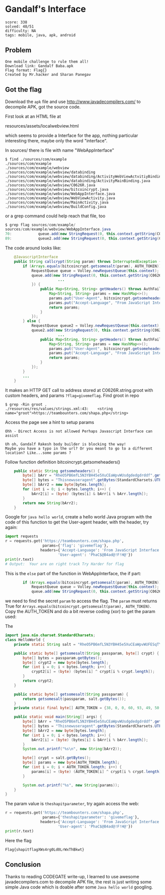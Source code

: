 # Gandalf's Interface

```
score: 338
solved: 48/51
difficulty: NA
tags: mobile, java, apk, android
```

## Problem

```
One mobile challenge to rule them all!
Download link: Gandalf Baba.apk
Flag format: Flag{}
Created by Mr.hacker and Sharan Panegav
```

## Got the flag
Download the `apk` file and use http://www.javadecompilers.com/ to decompile APK,
got the source code.

First look at an HTML file at

resources/assets/localwebview.html

which seems to provide a Interface for the app, nothing particular interesting there,
maybe only the word "interface".

In sources/ there is file with name "WebAppInterface"

```
$ find ./sources/com/example
./sources/com/example
./sources/com/example/webview
./sources/com/example/webview/databinding
./sources/com/example/webview/databinding/ActivityWebViewActvitiyBinding.java
./sources/com/example/webview/databinding/ActivityMainBinding.java
./sources/com/example/webview/C0626R.java
./sources/com/example/webview/bitcoincrypt.java
./sources/com/example/webview/WebAppInterface.java
./sources/com/example/webview/WebViewActivity.java
./sources/com/example/webview/MainActivity.java
./sources/com/example/webview/BuildConfig.java
```

or a grep command could help reach that file, too

```java
$ grep flag sources/com/example/
sources/com/example/webview/WebAppInterface.java
70:            queue.add(new StringRequest(0, this.context.getString(C0626R.string.groot) + "?" + param + "=givemeflag", new Response.Listener<String>() {
89:            queue2.add(new StringRequest(0, this.context.getString(C0626R.string.groot) + "?flag=givemeflag", new Response.Listener<String>() {
```

The code around looks like:

```java
    @JavascriptInterface
    public String callcrypt(String param) throws InterruptedException {
        if (Arrays.equals(bitcoincrypt.getsomesalt(param), AUTH_TOKEN)) {
            RequestQueue queue = Volley.newRequestQueue(this.context);
            queue.add(new StringRequest(0, this.context.getString(C0626R.string.groot) + "?" + param + "=givemeflag", new Response.Listener<String>() {
                        ...
            }) {
                public Map<String, String> getHeaders() throws AuthFailureError {
                    Map<String, String> params = new HashMap<>();
                    params.put("User-Agent", bitcoincrypt.getsomeheaders());
                    params.put("Accept-Language", "From JavaScript Interface");
                    return params;
                }
            });
        } else {
            RequestQueue queue2 = Volley.newRequestQueue(this.context);
            queue2.add(new StringRequest(0, this.context.getString(C0626R.string.groot) + "?flag=givemeflag", new Response.Listener<String>() {
                        ...
                public Map<String, String> getHeaders() throws AuthFailureError {
                    Map<String, String> params = new HashMap<>();
                    params.put("User-Agent", bitcoincrypt.getsomeheaders());
                    params.put("Accept-Language", "From JavaScript Interface");
                    return params;
                }
            });
        }
        ...
    }
```

It makes an HTTP GET call to address stored at C0626R.string.groot with custom headers, and params `?flag=givemeflag`.
Find groot in repo

```
$ grep -Rin groot .
./resources/res/values/strings.xml:43:    <string name="groot">https://teambounters.com/shapa.php</string>
```
Access the page see a hint to setup params

```
Ohh - Direct Access is not allowed Perhaps Javascript Interface can assist

Uh oh, Gandalf Rakesh body builder is blocking the way!
Maybe you have a typo in the url? Or you meant to go to a different location? Like...some params ?
```

Follow function definition bitcoincrypt.getsomeheaders()

```java
    public static String getsomeheaders() {
        byte[] bArr = "RheO5PB6mfL5N3YBH45e5XuCEaWpvWUsdgdedgdrddf".getBytes(StandardCharsets.UTF_8);
        byte[] bytes = "Thisnewuseragent".getBytes(StandardCharsets.UTF_8);
        byte[] bArr2 = new byte[bytes.length];
        for (int i = 0; i < bytes.length; i++) {
            bArr2[i] = (byte) (bytes[i] & bArr[i % bArr.length]);
        }
        return new String(bArr2);
    }
```

Google for `java hello world`, create a hello world Java program with the code
of this function to get the User-agent header, with the header, try again:

```py
import requests
r = requests.get('https://teambounters.com/shapa.php',
                 params={'flag': 'givemeflag'},
                headers={'Accept-Language': 'From JavaScript Interface',
                        'User-agent': 'PhaC$@B4ad@!F!H@'})
print(r.text)
# Output:  Your are on right track Try Harder for flag
```

This is the `else` part of the function in WebAppInterface, the if part:

```java
        if (Arrays.equals(bitcoincrypt.getsomesalt(param), AUTH_TOKEN)) {
            RequestQueue queue = Volley.newRequestQueue(this.context);
            queue.add(new StringRequest(0, this.context.getString(C0626R.string.groot) + "?" + param + "=givemeflag", new Response.Listener<String>() {
```

we need to find the secret `param` to access the flag.
The `param` must returns True for `Arrays.equals(bitcoincrypt.getsomesalt(param), AUTH_TOKEN)`.
Copy the AUTH_TOKEN and do a bit reverse coding (xor) to get the param used:

The
```java
import java.nio.charset.StandardCharsets;
class HelloWorld {
    private static String salt = "RheO5PB6mfL5N3YBH45e5XuCEaWpvWUFESqTYnZk";

    public static byte[] getsomesalt(String passparam, byte[] crypt) {
        byte[] bytes = passparam.getBytes();
        byte[] crypt2 = new byte[bytes.length];
        for (int i = 0; i < bytes.length; i++) {
            crypt2[i] = (byte) (bytes[i] ^ crypt[i % crypt.length]);
        }
        return crypt2;
    }

    public static byte[] getsomesalt(String passparam) {
        return getsomesalt(passparam, salt.getBytes());
    }
    private static final byte[] AUTH_TOKEN = {38, 0, 0, 60, 93, 49, 50, 95, 25, 22, 45, 71, 47, 94, 60, 54, 45, 70};

    public static void main(String[] args) {
        byte[] bArr = "RheO5PB6mfL5N3YBH45e5XuCEaWpvWUsdgdedgdrddf".getBytes(StandardCharsets.UTF_8);
        byte[] bytes = "Thisnewuseragent".getBytes(StandardCharsets.UTF_8);
        byte[] bArr2 = new byte[bytes.length];
        for (int i = 0; i < bytes.length; i++) {
            bArr2[i] = (byte) (bytes[i] & bArr[i % bArr.length]);
        }
        System.out.printf("%s\n", new String(bArr2));

        byte[] crypt = salt.getBytes();
        byte[] params = new byte[AUTH_TOKEN.length];
        for (int i = 0; i < AUTH_TOKEN.length; i++) {
            params[i] = (byte) (AUTH_TOKEN[i] ^ crypt[i % crypt.length]);
        }

        System.out.printf("%s", new String(params));
    }
}
```

The param value is `theshapitparameter`, try again access the web:

```py
r = requests.get('https://teambounters.com/shapa.php',
                 params={'theshapitparameter': 'givemeflag'},
                headers={'Accept-Language': 'From JavaScript Interface',
                        'User-agent': 'PhaC$@B4ad@!F!H@'})
print(r.text)
```

Here the flag

`Flag{shapitflagXWs4rg0Ld0LrWxThBkwt}`

## Conclusion
Thanks to reading CODEGATE write-up, I learned to use awesome javadecompilers.com to decompile APK file, the rest is just writing some simple Java code which is doable after some `Java hello world` googling.
